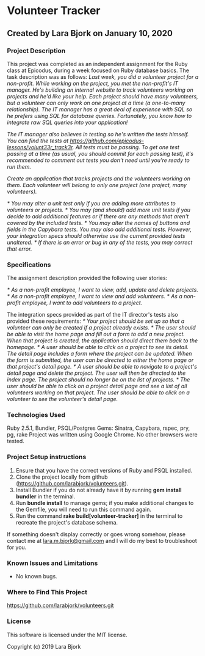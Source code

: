 # Volunteer Tracker
## Created by Lara Bjork on January 10, 2020
### Project Description

This project was completed as an independent assignment for the Ruby class at Epicodus, during a week focused on Ruby database basics. The task description was as follows:
_Last week, you did a volunteer project for a non-profit. While working on the project, you met the non-profit's IT manager. He's building an internal website to track volunteers working on projects and he'd like your help. Each project should have many volunteers, but a volunteer can only work on one project at a time (a one-to-many relationship). The IT manager has a great deal of experience with SQL so he prefers using SQL for database queries. Fortunately, you know how to integrate raw SQL queries into your application!_

_The IT manager also believes in testing so he's written the tests himself. You can find the tests at <https://github.com/epicodus-lessons/volunt33r_track3r>. All tests must be passing. To get one test passing at a time (as usual, you should commit for each passing test), it's recommended to comment out tests you don't need until you're ready to run them._

_Create an application that tracks projects and the volunteers working on them. Each volunteer will belong to only one project (one project, many volunteers)._

_* You may alter a unit test only if you are adding more attributes to volunteers or projects._
_* You may (and should) add more unit tests if you decide to add additional features or if there are any methods that aren't covered by the included tests._
_* You may alter the names of buttons and fields in the Capybara tests. You may also add additional tests. However, your integration specs should otherwise use the current provided tests unaltered._
_* If there is an error or bug in any of the tests, you may correct that error._

### Specifications
The assignment description provided the following user stories:

_* As a non-profit employee, I want to view, add, update and delete projects._
_* As a non-profit employee, I want to view and add volunteers._
_* As a non-profit employee, I want to add volunteers to a project._

The integration specs provided as part of the IT director's tests also provided these requirements:
_* Your project should be set up so that a volunteer can only be created if a project already exists._
_* The user should be able to visit the home page and fill out a form to add a new project. When that project is created, the application should direct them back to the homepage._
_* A user should be able to click on a project to see its detail. The detail page includes a form where the project can be updated. When the form is submitted, the user can be directed to either the home page or that project's detail page._
_* A user should be able to navigate to a project's detail page and delete the project. The user will then be directed to the index page. The project should no longer be on the list of projects._
_* The user should be able to click on a project detail page and see a list of all volunteers working on that project. The user should be able to click on a volunteer to see the volunteer's detail page._


### Technologies Used
Ruby 2.5.1, Bundler, PSQL/Postgres
Gems: Sinatra, Capybara, rspec, pry, pg, rake
Project was written using Google Chrome. No other browsers were tested.

### Project Setup instructions
1. Ensure that you have the correct versions of Ruby and PSQL installed.
2. Clone the project locally from github (https://github.com/larabjork/volunteers.git).
3. Install Bundler if you do not already have it by running **gem install bundler** in the terminal.
4. Run **bundle install** to manage gems; if you make additional changes to the Gemfile, you will need to run this command again.
5. Run the command **rake build[volunteer-tracker]** in the terminal to recreate the project's database schema.

If something doesn't display correctly or goes wrong somehow, please contact me at <lara.m.bjork@gmail.com> and I will do my best to troubleshoot for you.


### Known Issues and Limitations
* No known bugs.

### Where to Find This Project
https://github.com/larabjork/volunteers.git

### License
This software is licensed under the MIT license.

Copyright (c) 2019 Lara Bjork
